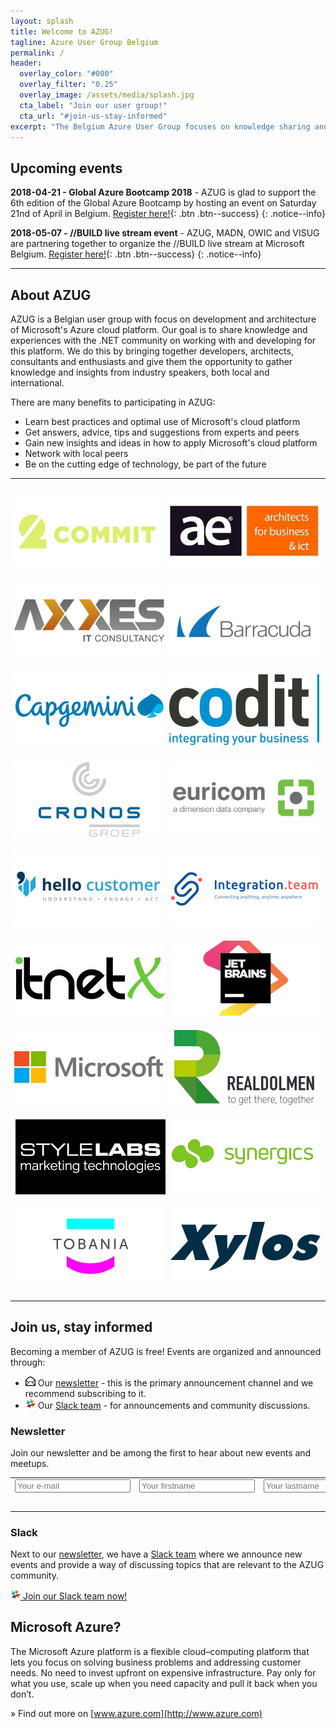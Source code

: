 ```yaml
---
layout: splash
title: Welcome to AZUG!
tagline: Azure User Group Belgium
permalink: /
header:
  overlay_color: "#000"
  overlay_filter: "0.25"
  overlay_image: /assets/media/splash.jpg
  cta_label: "Join our user group!"
  cta_url: "#join-us-stay-informed"
excerpt: "The Belgium Azure User Group focuses on knowledge sharing and networking around development and architecture of Microsoft’s Azure cloud platform."
---
```


## Upcoming events

**2018-04-21 - Global Azure Bootcamp 2018** - AZUG is glad to support the 6th edition of the Global Azure Bootcamp by hosting an event on Saturday 21nd of April in Belgium. [Register here!](/events/2018-04-21---global-azure-bootcamp){: .btn .btn--success}
{: .notice--info}  

**2018-05-07 - //BUILD live stream event** - AZUG, MADN, OWIC and VISUG are partnering together to organize the //BUILD live stream at Microsoft Belgium. [Register here!](/events/2018-05-07---build-2018-live-stream){: .btn .btn--success}
{: .notice--info}

<hr />

## About AZUG

AZUG is a Belgian user group with focus on development and architecture of Microsoft's Azure cloud platform. Our goal is to share knowledge and experiences with the .NET community on working with and developing for this platform. We do this by bringing together developers, architects, consultants and enthusiasts and give them the opportunity to gather knowledge and insights from industry speakers, both local and international.

There are many benefits to participating in AZUG:

* Learn best practices and optimal use of Microsoft's cloud platform
* Get answers, advice, tips and suggestions from experts and peers
* Gain new insights and ideas in how to apply Microsoft's cloud platform
* Network with local peers
* Be on the cutting edge of technology, be part of the future

<hr />

<p style="text-align: center;">
<a href="https://www.2commit.be/"><img alt="" src="/assets/media/sponsors/logo-2commit.jpg" class="sponsor-gold" vspace="10" /></a>&nbsp;
<a href="http://www.ae.be"><img alt="" src="/assets/media/sponsors/logo-ae.jpg" class="sponsor-gold" vspace="10" /></a>&nbsp;
<a href="http://www.axxes.com"><img alt="" src="/assets/media/sponsors/logo-axxes.jpg" class="sponsor-gold" vspace="10" /></a>&nbsp;
<a href="http://www.barracuda.com"><img alt="" src="/assets/media/sponsors/logo-barracuda.jpg" class="sponsor-gold" vspace="10" /></a>&nbsp;
<br />
<a href="https://www.be.capgemini.com/"><img alt="" src="/assets/media/sponsors/logo-capgemini.jpg" class="sponsor-gold" vspace="10" /></a>&nbsp;
<a href="http://www.codit.be"><img alt="" src="/assets/media/sponsors/logo-codit.jpg" class="sponsor-gold" vspace="10" /></a>&nbsp;
<a href="http://www.cronos.be"><img alt="" src="/assets/media/sponsors/logo-cronos.jpg" class="sponsor-gold" vspace="10" /></a>&nbsp;
<a href="http://www.euri.com"><img alt="" src="/assets/media/sponsors/logo-euricom.jpg" class="sponsor-gold" vspace="10" /></a>&nbsp;
<br />
<a href="https://www.hellocustomer.com/"><img alt="" src="/assets/media/sponsors/logo-hello-customer.jpg" class="sponsor-gold" vspace="10" /></a>&nbsp;
<a href="http://integration.team/"><img alt="" src="/assets/media/sponsors/logo-integrationteam.png" class="sponsor-gold" vspace="10" /></a>&nbsp;
<a href="http://itnetx.ch/"><img alt="" src="/assets/media/sponsors/logo-itnetx.jpg" class="sponsor-gold" vspace="10" /></a>&nbsp;
<a href="http://www.jetbrains.com"><img alt="" src="/assets/media/sponsors/logo-jetbrains.jpg" class="sponsor-gold" vspace="10" /></a>
<br />
<a href="http://www.microsoft.be"><img alt="" src="/assets/media/sponsors/logo-microsoft.jpg" class="sponsor-gold" vspace="10" /></a>&nbsp;
<a href="http://www.realdolmen.com"><img alt="" src="/assets/media/sponsors/logo-realdolmen.jpg" class="sponsor-gold" vspace="10" /></a>&nbsp;
<a href="http://www.stylelabs.com/"><img alt="" src="/assets/media/sponsors/logo-stylelabs.jpg" class="sponsor-gold" vspace="10" /></a>&nbsp;
<a href="http://www.synergics.be"><img alt="" src="/assets/media/sponsors/logo-synergics.jpg" class="sponsor-gold" vspace="10" /></a>
<br />
<a href="http://www.tobania.be/"><img alt="" src="/assets/media/sponsors/logo-tobania.jpg" class="sponsor-gold" vspace="10" /></a>&nbsp;
<a href="http://www.xylos.be"><img alt="" src="/assets/media/sponsors/logo-xylos.jpg" class="sponsor-gold" vspace="10" /></a>
</p>

<hr />

## Join us, stay informed

Becoming a member of AZUG is free! Events are organized and announced through:

* <img src="assets/media/icon-email.png" width="16" height="16" /> Our [newsletter](#newsletter) - this is the primary announcement channel and we recommend subscribing to it.
* <img src="assets/media/icon-slack.png" width="16" height="16" /> Our [Slack team](#slack) - for announcements and community discussions.

### Newsletter 

Join our newsletter and be among the first to hear about new events and meetups.

<div id="mc_embed_signup"><form id="mc-embedded-subscribe-form" class="validate" action="http://azug.us2.list-manage.com/subscribe/post?u=47e1708de98684b0f393d63b3&amp;id=9463ee7106" method="post"> 
<table border="0" cellspacing="2" cellpadding="2">
<tbody>
<tr>
<td><input id="mce-EMAIL" class="required email" name="EMAIL" type="text" placeholder="Your e-mail"></td>
<td><input id="mce-FNAME" class="required" name="FNAME" type="text" placeholder="Your firstname"></td>
<td><input id="mce-LNAME" class="required" name="LNAME" type="text" placeholder="Your lastname"></td>
</tr>
<tr>
<td style="text-align: right;" colspan="3"><input id="mc-embedded-subscribe" class="btn btn--x-large" name="subscribe" type="submit" value="Subscribe"></td>
</tr>
</tbody>
</table>
</form></div>

### Slack

Next to our [newsletter](#newsletter), we have a [Slack team](https://join.slack.com/t/azugbe/shared_invite/MjE4MzI5NDM3OTM5LTE1MDExNDgyMzUtMzgwNjM2YmU0Zg) where we announce new events and provide a way of discussing topics that are relevant to the AZUG community.

[<img src="assets/media/icon-slack.png" width="16" height="16" /> Join our Slack team  now!](https://join.slack.com/t/azugbe/shared_invite/MjE4MzI5NDM3OTM5LTE1MDExNDgyMzUtMzgwNjM2YmU0Zg)

## Microsoft Azure?

The Microsoft Azure platform is a flexible cloud–computing platform that lets you focus on solving business problems and addressing customer needs. No need to invest upfront on expensive infrastructure. Pay only for what you use, scale up when you need capacity and pull it back when you don’t.

&raquo; Find out more on [www.azure.com](http://www.azure.com)
